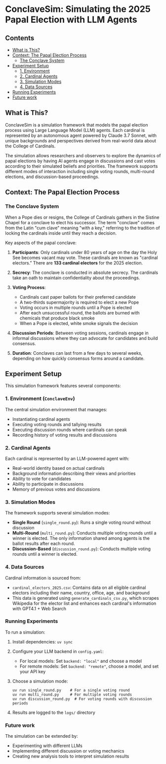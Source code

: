 # ConclaveSim: Simulating the 2025 Papal Election with LLM Agents

## Contents

- [What is This?](#what-is-this)
- [Context: The Papal Election Process](#context-the-papal-election-process)
  - [The Conclave System](#the-conclave-system)
- [Experiment Setup](#experiment-setup)
  - [1. Environment](#1-environment-conclaveenv)
  - [2. Cardinal Agents](#2-cardinal-agents)
  - [3. Simulation Modes](#3-simulation-modes)
  - [4. Data Sources](#4-data-sources)
- [Running Experiments](#running-experiments)
- [Future work](#future-work)

## What is This?

ConclaveSim is a simulation framework that models the papal election process using Large Language Model (LLM) agents. Each cardinal is represented by an autonomous agent powered by Claude 3.7 Sonnet, with unique backgrounds and perspectives derived from real-world data about the College of Cardinals.

The simulation allows researchers and observers to explore the dynamics of papal elections by having AI agents engage in discussions and cast votes according to their simulated beliefs and priorities. The framework supports different modes of interaction including single voting rounds, multi-round elections, and discussion-based proceedings.

## Context: The Papal Election Process

### The Conclave System

When a Pope dies or resigns, the College of Cardinals gathers in the Sistine Chapel for a conclave to elect his successor. The term "conclave" comes from the Latin "cum clave" meaning "with a key," referring to the tradition of locking the cardinals inside until they reach a decision.

Key aspects of the papal conclave:

1. **Participants**: Only cardinals under 80 years of age on the day the Holy See becomes vacant may vote. These cardinals are known as "cardinal electors." There are **133 cardinal electors** for the 2025 election.

2. **Secrecy**: The conclave is conducted in absolute secrecy. The cardinals take an oath to maintain confidentiality about the proceedings.

3. **Voting Process**:
   - Cardinals cast paper ballots for their preferred candidate
   - A two-thirds supermajority is required to elect a new Pope
   - Voting occurs in multiple rounds until a Pope is elected
   - After each unsuccessful round, the ballots are burned with chemicals that produce black smoke
   - When a Pope is elected, white smoke signals the decision

4. **Discussion Periods**: Between voting sessions, cardinals engage in informal discussions where they can advocate for candidates and build consensus.

5. **Duration**: Conclaves can last from a few days to several weeks, depending on how quickly consensus forms around a candidate.

## Experiment Setup

This simulation framework features several components:

### 1. Environment (`ConclaveEnv`)

The central simulation environment that manages:
- Instantiating cardinal agents
- Executing voting rounds and tallying results
- Executing discussion rounds where cardinals can speak
- Recording history of voting results and discussions

### 2. Cardinal Agents

Each cardinal is represented by an LLM-powered agent with:
- Real-world identity based on actual cardinals
- Background information describing their views and priorities
- Ability to vote for candidates
- Ability to participate in discussions
- Memory of previous votes and discussions

### 3. Simulation Modes

The framework supports several simulation modes:

- **Single Round** (`single_round.py`): Runs a single voting round without discussion
- **Multi-Round** (`multi_round.py`): Conducts multiple voting rounds until a winner is elected. The only information shared among agents is the ballot results after each round.
- **Discussion-Based** (`discussion_round.py`): Conducts multiple voting rounds until a winner is elected.

### 4. Data Sources

Cardinal information is sourced from:
- `cardinal_electors_2025.csv`: Contains data on all eligible cardinal electors including their name, country, office, age, and background
- This data is generated using `generate_cardinals_csv.py`, which scrapes Wikipedia for the elector list and enhances each cardinal's information with GPT4.1 + Web Search

### Running Experiments

To run a simulation:

1. Install dependencies: `uv sync`
2. Configure your LLM backend in `config.yaml`:
   - For local models: Set `backend: "local"` and choose a model
   - For remote models: Set `backend: "remote"`, choose a model, and set your API key
3. Choose a simulation mode:
   ```
   uv run single_round.py    # For a single voting round
   uv run multi_round.py     # For multiple voting rounds
   uv run discussion_round.py  # For voting rounds with discussion periods
   ```

3. Results are logged to the `logs/` directory

### Future work

The simulation can be extended by:
- Experimenting with different LLMs
- Implementing different discussion or voting mechanics
- Creating new analysis tools to interpret simulation results
